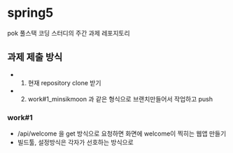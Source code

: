 # spring5
pok 풀스택 코딩 스터디의 주간 과제 레포지토리

## 과제 제출 방식
- 1. 현재 repository clone 받기
- 2. work#1_minsikmoon 과 같은 형식으로 브랜치만들어서 작업하고 push

### work#1
- /api/welcome 을 get 방식으로 요청하면 화면에 welcome이 찍히는 웹앱 만들기
- 빌드툴, 설정방식은 각자가 선호하는 방식으로 
